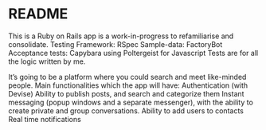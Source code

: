 # README
This is a Ruby on Rails app is a work-in-progress to refamiliarise and consolidate.
Testing
  Framework: RSpec
  Sample-data: FactoryBot
  Acceptance tests: Capybara using
                    Poltergeist for Javascript
  Tests are for all the logic written by me.                  


It’s going to be a platform where you could search and meet like-minded people.
Main functionalities which the app will have:
  Authentication (with Devise)
  Ability to publish posts, and search and categorize them
  Instant messaging (popup windows and a separate messenger), with the ability to create private and group conversations.
  Ability to add users to contacts
  Real time notifications
